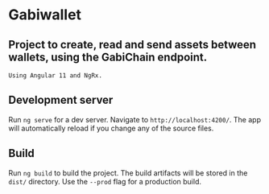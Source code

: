 # Gabiwallet

## Project to create, read and send assets between wallets, using the GabiChain endpoint.
    Using Angular 11 and NgRx.


## Development server

Run `ng serve` for a dev server. Navigate to `http://localhost:4200/`. The app will automatically reload if you change any of the source files.

## Build

Run `ng build` to build the project. The build artifacts will be stored in the `dist/` directory. Use the `--prod` flag for a production build.

